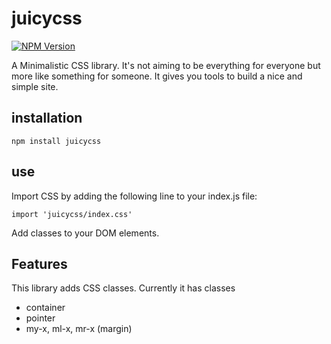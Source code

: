 # juicycss

[![NPM Version](https://img.shields.io/npm/v/juicycss.svg)](https://www.npmjs.com/package/juicycss)

A Minimalistic CSS library. It's not aiming to be everything for everyone but more like something for someone. It gives you tools to build a nice and simple site.

## installation
`npm install juicycss`

## use
Import CSS by adding the following line to your index.js file:

`import 'juicycss/index.css'`

Add classes to your DOM elements.

## Features
This library adds CSS classes. Currently it has classes

* container
* pointer
* my-x, ml-x, mr-x (margin)
